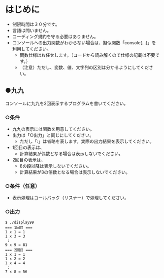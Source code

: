 # はじめに
- 制限時間は３０分です。
- 言語は問いません。
- コーディング規約を守る必要はありません。
- コンソールへの出力関数がわからない場合は、擬似関数「console(...)」を利用してください。
  - 関数仕様はお任せします。（コードから読み解くので仕様の記載は不要です。）
  - （注意）ただし、変数、値、文字列の区別は分かるようにしてください。

## ●九九
コンソールに九九を2回表示するプログラムを書いてください。

### ○条件
- 九九の表示には関数を用意してください。
- 出力は「○出力」と同じにしてください。
  - ただし「:」は省略を表します。実際の出力結果を表示してください。
- 1回目の表示は、
  - 計算結果が偶数となる場合は表示しないでください。
- 2回目の表示は、
  - 8の段以降は表示しないでください。
  - 計算結果が3の倍数となる場合は表示しないでください。

### ○条件（任意）
- 表示処理はコールバック（リスナー）で処理してください。

### ○出力
```
$ ./display99
=== 1回目 ===
1 x 1 = 1
1 x 3 = 3
 :
9 x 9 = 81
=== 2回目 ===
1 x 1 = 1
1 x 2 = 2
1 x 4 = 4
 :
7 x 8 = 56
```
